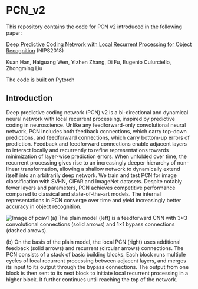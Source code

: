 # PCN_v2
This repository contains the code for PCN v2 introduced in the following paper:

[Deep Predictive Coding Network with Local Recurrent Processing for Object Recognition](https://arxiv.org/abs/1805.07526) (NIPS2018)

Kuan Han, Haiguang Wen, Yizhen Zhang, Di Fu, Eugenio Culurciello, Zhongming Liu

The code is built on Pytorch

## Introduction

Deep predictive coding network (PCN) v2 is a bi-directional and dynamical neural network with local recurrent processing, inspired by predictive coding in neuroscience. Unlike any feedforward-only convolutional neural network, PCN includes both feedback connections, which carry top-down predictions, and feedforward connections, which carry bottom-up errors of prediction. Feedback and feedforward connections enable adjacent layers to interact locally and recurrently to refine representations towards minimization of layer-wise prediction errors. When unfolded over time, the recurrent processing gives rise to an increasingly deeper hierarchy of non-linear transformation, allowing a shallow network to dynamically extend itself into an arbitrarily deep network. We train and test PCN for image classification with SVHN, CIFAR and ImageNet datasets. Despite notably fewer layers and parameters, PCN achieves competitive performance compared to classical and state-of-the-art models. The internal representations in PCN converge over time and yield increasingly better accuracy in object recognition. 

![Image of pcav1](https://github.com/libilab/PCN_v2/blob/master/figures/Figure_1.jpg)
(a) The plain model (left) is a feedforward CNN with 3×3 convolutional connections (solid arrows) and 1×1 bypass connections (dashed arrows). 

(b) On the basis of the plain model, the local PCN (right) uses additional feedback (solid arrows) and recurrent (circular arrows) connections. The PCN consists of a stack of basic building blocks. Each block runs multiple cycles of local recurrent processing between adjacent layers, and merges its input to its output through the bypass connections. The output from one block is then sent to its next block to initiate local recurrent processing in a higher block. It further continues until reaching the top of the network.
